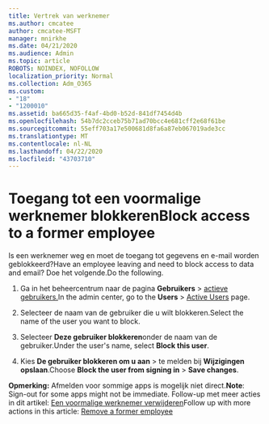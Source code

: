 ```yaml
---
title: Vertrek van werknemer
ms.author: cmcatee
author: cmcatee-MSFT
manager: mnirkhe
ms.date: 04/21/2020
ms.audience: Admin
ms.topic: article
ROBOTS: NOINDEX, NOFOLLOW
localization_priority: Normal
ms.collection: Adm_O365
ms.custom:
- "18"
- "1200010"
ms.assetid: ba665d35-f4af-4bd0-b52d-841df7454d4b
ms.openlocfilehash: 54b7dc2cceb75b71ad70bcc4e681cff2e68f61be
ms.sourcegitcommit: 55eff703a17e500681d8fa6a87eb067019ade3cc
ms.translationtype: MT
ms.contentlocale: nl-NL
ms.lasthandoff: 04/22/2020
ms.locfileid: "43703710"
---
```

# <a name="block-access-to-a-former-employee"></a><span data-ttu-id="982c3-102">Toegang tot een voormalige werknemer blokkeren</span><span class="sxs-lookup"><span data-stu-id="982c3-102">Block access to a former employee</span></span>

<span data-ttu-id="982c3-103">Is een werknemer weg en moet de toegang tot gegevens en e-mail worden geblokkeerd?</span><span class="sxs-lookup"><span data-stu-id="982c3-103">Have an employee leaving and need to block access to data and email?</span></span> <span data-ttu-id="982c3-104">Doe het volgende.</span><span class="sxs-lookup"><span data-stu-id="982c3-104">Do the following.</span></span>
  
1. <span data-ttu-id="982c3-105">Ga in het beheercentrum naar de pagina **Gebruikers** \> [actieve gebruikers.](https://go.microsoft.com/fwlink/p/?linkid=834822)</span><span class="sxs-lookup"><span data-stu-id="982c3-105">In the admin center, go to the **Users** \> [Active Users](https://go.microsoft.com/fwlink/p/?linkid=834822) page.</span></span>

2. <span data-ttu-id="982c3-106">Selecteer de naam van de gebruiker die u wilt blokkeren.</span><span class="sxs-lookup"><span data-stu-id="982c3-106">Select the name of the user you want to block.</span></span>

3. <span data-ttu-id="982c3-107">Selecteer **Deze gebruiker blokkeren**onder de naam van de gebruiker.</span><span class="sxs-lookup"><span data-stu-id="982c3-107">Under the user's name, select **Block this user**.</span></span>

4. <span data-ttu-id="982c3-108">Kies **De gebruiker blokkeren om u aan** \> te melden bij **Wijzigingen opslaan**.</span><span class="sxs-lookup"><span data-stu-id="982c3-108">Choose **Block the user from signing in** \> **Save changes**.</span></span>

<span data-ttu-id="982c3-109">**Opmerking:** Afmelden voor sommige apps is mogelijk niet direct.</span><span class="sxs-lookup"><span data-stu-id="982c3-109">**Note**: Sign-out for some apps might not be immediate.</span></span> <span data-ttu-id="982c3-110">Follow-up met meer acties in dit artikel: [Een voormalige werknemer verwijderen](https://docs.microsoft.com/office365/admin/add-users/remove-former-employee)</span><span class="sxs-lookup"><span data-stu-id="982c3-110">Follow up with more actions in this article: [Remove a former employee](https://docs.microsoft.com/office365/admin/add-users/remove-former-employee)</span></span>
